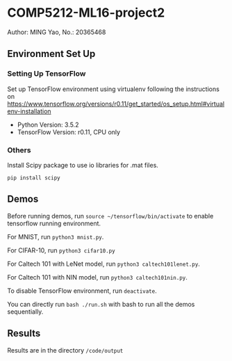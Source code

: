 # COMP5212-ML16-project2

Author: MING Yao, No.: 20365468

## Environment Set Up

### Setting Up TensorFlow

Set up TensorFlow environment using virtualenv following the instructions on https://www.tensorflow.org/versions/r0.11/get_started/os_setup.html#virtualenv-installation 

* Python Version: 3.5.2
* TensorFlow Version: r0.11, CPU only

### Others

Install Scipy package to use io libraries for .mat files.

`pip install scipy`

## Demos

Before running demos, run `source ~/tensorflow/bin/activate` to enable tensorflow running environment.

For MNIST, run `python3 mnist.py`.

For CIFAR-10, run `python3 cifar10.py`

For Caltech 101 with LeNet model, run `python3 caltech101lenet.py`.

For Caltech 101 with NIN model, run `python3 caltech101nin.py`.

To disable TensorFlow environment, run `deactivate`.

You can directly run `bash ./run.sh` with bash to run all the demos sequentially.

## Results

Results are in the directory `/code/output`
